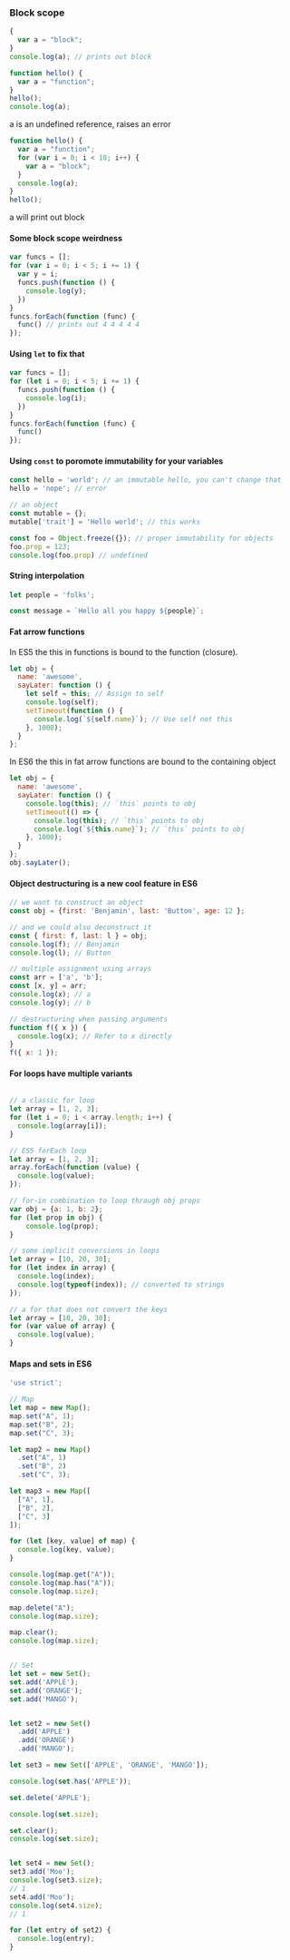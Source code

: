 ### Block scope

```javascript
{
  var a = "block";
}
console.log(a); // prints out block
```

```javascript
function hello() {
  var a = "function";
}
hello();
console.log(a);
```
a is an undefined reference, raises an error

```javascript
function hello() {
  var a = "function";
  for (var i = 0; i < 10; i++) {
    var a = "block";
  }
  console.log(a);
}
hello();
```

a will print out block

#### Some block scope weirdness

```javascript
var funcs = [];
for (var i = 0; i < 5; i += 1) {
  var y = i;
  funcs.push(function () {
    console.log(y);
  })
}
funcs.forEach(function (func) {
  func() // prints out 4 4 4 4 4
});
```

#### Using `let` to fix that

```javascript
var funcs = [];
for (let i = 0; i < 5; i += 1) {
  funcs.push(function () {
    console.log(i);
  })
}
funcs.forEach(function (func) {
  func()
});
```

#### Using `const` to poromote immutability for your variables

```javascript
const hello = 'world'; // an immutable hello, you can't change that
hello = 'nope'; // error

// an object
const mutable = {};
mutable['trait'] = 'Hello world'; // this works

const foo = Object.freeze({}); // proper immutability for objects
foo.prop = 123;
console.log(foo.prop) // undefined
```

#### String interpolation
```javascript
let people = 'folks';

const message = `Hello all you happy ${people}`;
```

#### Fat arrow functions

In ES5 the this in functions is bound to the function (closure).

```javascript
let obj = {
  name: 'awesome',
  sayLater: function () {
    let self = this; // Assign to self
    console.log(self);
    setTimeout(function () {
      console.log(`${self.name}`); // Use self not this
    }, 1000);
  }
};
```

In ES6 the this in fat arrow functions are bound to the containing object 

```javascript
let obj = {
  name: 'awesome',
  sayLater: function () {
    console.log(this); // `this` points to obj
    setTimeout(() => {
      console.log(this); // `this` points to obj
      console.log(`${this.name}`); // `this` points to obj
    }, 1000);
  }
};
obj.sayLater();
```

#### Object destructuring is a new cool feature in ES6

```javascript
// we want to construct an object
const obj = {first: 'Benjamin', last: 'Button', age: 12 };

// and we could also deconstruct it
const { first: f, last: l } = obj;
console.log(f); // Benjamin
console.log(l); // Button

// multiple assignment using arrays
const arr = ['a', 'b'];
const [x, y] = arr;
console.log(x); // a
console.log(y); // b

// destructuring when passing arguments
function f({ x }) {
  console.log(x); // Refer to x directly
}
f({ x: 1 });
```

#### For loops have multiple variants
```javascript

// a classic for loop
let array = [1, 2, 3];
for (let i = 0; i < array.length; i++) {
  console.log(array[i]);
}

// ES5 forEach loop
let array = [1, 2, 3];
array.forEach(function (value) {
  console.log(value);
});

// for-in combination to loop through obj props
var obj = {a: 1, b: 2};
for (let prop in obj) {
    console.log(prop);
}

// some implicit conversions in loops
let array = [10, 20, 30];
for (let index in array) {
  console.log(index);
  console.log(typeof(index)); // converted to strings
});

// a for that does not convert the keys
let array = [10, 20, 30];
for (var value of array) {
  console.log(value);
}
```

#### Maps and sets in ES6

```javascript
'use strict';

// Map
let map = new Map();
map.set("A", 1);
map.set("B", 2);
map.set("C", 3);

let map2 = new Map()
  .set("A", 1)
  .set("B", 2)
  .set("C", 3);

let map3 = new Map([
  ["A", 1],
  ["B", 2],
  ["C", 3]
]);

for (let [key, value] of map) {
  console.log(key, value);
}

console.log(map.get("A"));
console.log(map.has("A"));
console.log(map.size);

map.delete("A");
console.log(map.size);

map.clear();
console.log(map.size);


// Set
let set = new Set();
set.add('APPLE');
set.add('ORANGE');
set.add('MANGO');


let set2 = new Set()
  .add('APPLE')
  .add('ORANGE')
  .add('MANGO');

let set3 = new Set(['APPLE', 'ORANGE', 'MANGO']);

console.log(set.has('APPLE'));

set.delete('APPLE');

console.log(set.size);

set.clear();
console.log(set.size);


let set4 = new Set();
set3.add('Moo');
console.log(set3.size);
// 1
set4.add('Moo');
console.log(set4.size);
// 1

for (let entry of set2) {
  console.log(entry);
}
```
